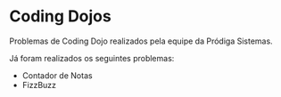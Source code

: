 Coding Dojos
=====

Problemas de Coding Dojo realizados pela equipe da Pródiga Sistemas.

Já foram realizados os seguintes problemas:
- Contador de Notas
- FizzBuzz
